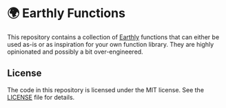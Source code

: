 # 🌍 Earthly Functions

This repository contains a collection of [Earthly] functions that can either be
used as-is or as inspiration for your own function library. They are highly
opinionated and possibly a bit over-engineered.

## License

The code in this repository is licensed under the MIT license. See the
[LICENSE](LICENSE) file for details.

[earthly]: https://earthly.dev/earthfile

